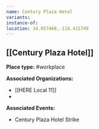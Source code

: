 ```yaml
---
name: Century Plaza Hotel
variants: 
instance-of: 
location: 34.057468,-118.415749
---
```

## [[Century Plaza Hotel]]

**Place type:** #workplace

**Associated Organizations:** 
- [[HERE Local 11]]
- 

**Associated Events:** 
- Century Plaza Hotel Strike